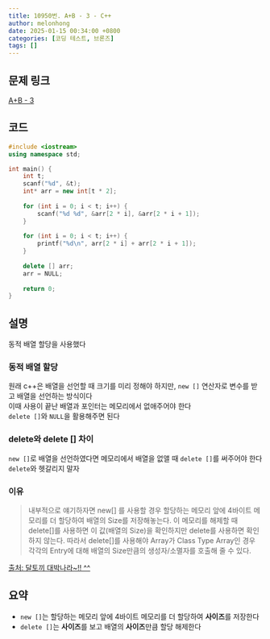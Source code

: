 ```yaml
---
title: 10950번. A+B - 3 - C++
author: melonhong
date: 2025-01-15 00:34:00 +0800
categories: [코딩 테스트, 브론즈]
tags: []
---
```


## 문제 링크
[A+B - 3](https://www.acmicpc.net/problem/10950)

## 코드

```c++
#include <iostream>
using namespace std;

int main() {
    int t;
    scanf("%d", &t);
    int* arr = new int[t * 2];
    
    for (int i = 0; i < t; i++) {
        scanf("%d %d", &arr[2 * i], &arr[2 * i + 1]);
    }
    
    for (int i = 0; i < t; i++) {
        printf("%d\n", arr[2 * i] + arr[2 * i + 1]);
    }
    
    delete [] arr;
    arr = NULL;
    
    return 0;
}
```


## 설명
동적 배열 할당을 사용했다

### 동적 배열 할당 
원래 c++은 배열을 선언할 때 크기를 미리 정해야 하지만, `new []` 연산자로 변수를 받고 배열을 선언하는 방식이다  
이때 사용이 끝난 배열과 포인터는 메모리에서 없애주어야 한다  
`delete []`와 `NULL`을 활용해주면 된다

### delete와 delete [] 차이
`new []`로 배열을 선언하였다면 메모리에서 배열을 없앨 때 `delete []`를 써주어야 한다  
`delete`와 헷갈리지 말자  

### 이유
> 내부적으로 얘기하자면 new[] 를 사용할 경우 할당하는 메모리 앞에 4바이트 메모리를 더 할당하여
배열의 Size를 저장해놓는다. 이 메모리를 해제할 때 delete[]를 사용하면 이 값(배열의 Size)을 확인하지만 delete를 사용하면 확인하지 않는다. 따라서 delete[]를 사용해야 Array가 Class Type Array인 경우 각각의 Entry에 대해 배열의 Size만큼의 생성자/소멸자를 호출해 줄 수 있다.  

[출처: 달토끼 대박나라~!! ^^](https://kuaaan.tistory.com/142)  


## 요약
- `new []`는 할당하는 메모리 앞에 4바이트 메모리를 더 할당하여 **사이즈**를 저장한다
- `delete []`는 **사이즈**를 보고 배열의 **사이즈**만큼 할당 해제한다